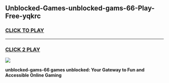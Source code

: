 
## Unblocked-Games-unblocked-gams-66-Play-Free-yqkrc
<h3>
<a href="https://premium76.site?title=unblocked-gams-66&ref=23A">CLICK TO PLAY</a></h3>
<hr>

<h3>
<a href="https://premium76.site?title=unblocked-gams-66&ref=23A">CLICK 2 PLAY</a>
  
</h3>

<a href="https://premium76.site?title=unblocked-gams-66&ref=23A"><img src="https://clearcache.store/games.png"></a>


**unblocked-gams-66 games unblocked: Your Gateway to Fun and Accessible Online Gaming**
